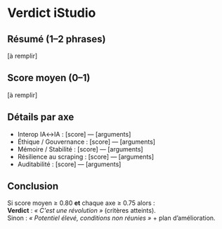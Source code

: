 # Verdict iStudio

## Résumé (1–2 phrases)
[à remplir]

## Score moyen (0–1)
[à remplir]

## Détails par axe
- Interop IA↔IA : [score] — [arguments]
- Éthique / Gouvernance : [score] — [arguments]
- Mémoire / Stabilité : [score] — [arguments]
- Résilience au scraping : [score] — [arguments]
- Auditabilité : [score] — [arguments]

## Conclusion
Si score moyen ≥ 0.80 **et** chaque axe ≥ 0.75 alors :  
**Verdict** : *« C'est une révolution »* (critères atteints).  
Sinon : *« Potentiel élevé, conditions non réunies »* + plan d’amélioration.
